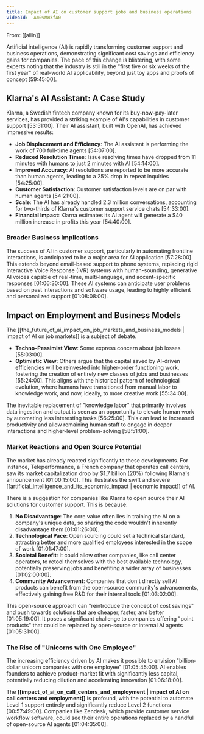 ```yaml
---
title: Impact of AI on customer support jobs and business operations
videoId: -Am0vMW3fA0
---
```


From: [[allin]] <br/> 

Artificial intelligence (AI) is rapidly transforming customer support and business operations, demonstrating significant cost savings and efficiency gains for companies. The pace of this change is blistering, with some experts noting that the industry is still in the "first five or six weeks of the first year" of real-world AI applicability, beyond just toy apps and proofs of concept <a class="yt-timestamp" data-t="59:45:00">[59:45:00]</a>.

## Klarna's AI Assistant: A Case Study

Klarna, a Swedish fintech company known for its buy-now-pay-later services, has provided a striking example of AI's capabilities in customer support <a class="yt-timestamp" data-t="53:51:00">[53:51:00]</a>. Their AI assistant, built with OpenAI, has achieved impressive results:
*   **Job Displacement and Efficiency**: The AI assistant is performing the work of 700 full-time agents <a class="yt-timestamp" data-t="54:07:00">[54:07:00]</a>.
*   **Reduced Resolution Times**: Issue resolving times have dropped from 11 minutes with humans to just 2 minutes with AI <a class="yt-timestamp" data-t="54:14:00">[54:14:00]</a>.
*   **Improved Accuracy**: AI resolutions are reported to be more accurate than human agents, leading to a 25% drop in repeat inquiries <a class="yt-timestamp" data-t="54:25:00">[54:25:00]</a>.
*   **Customer Satisfaction**: Customer satisfaction levels are on par with human agents <a class="yt-timestamp" data-t="54:21:00">[54:21:00]</a>.
*   **Scale**: The AI has already handled 2.3 million conversations, accounting for two-thirds of Klarna's customer support service chats <a class="yt-timestamp" data-t="54:33:00">[54:33:00]</a>.
*   **Financial Impact**: Klarna estimates its AI agent will generate a $40 million increase in profits this year <a class="yt-timestamp" data-t="54:40:00">[54:40:00]</a>.

### Broader Business Implications
The success of AI in customer support, particularly in automating frontline interactions, is anticipated to be a major area for AI application <a class="yt-timestamp" data-t="57:28:00">[57:28:00]</a>. This extends beyond email-based support to phone systems, replacing rigid Interactive Voice Response (IVR) systems with human-sounding, generative AI voices capable of real-time, multi-language, and accent-specific responses <a class="yt-timestamp" data-t="01:06:30:00">[01:06:30:00]</a>. These AI systems can anticipate user problems based on past interactions and software usage, leading to highly efficient and personalized support <a class="yt-timestamp" data-t="01:08:08:00">[01:08:08:00]</a>.

## Impact on Employment and Business Models

The [[the_future_of_ai_impact_on_job_markets_and_business_models | impact of AI on job markets]] is a subject of debate.
*   **Techno-Pessimist View**: Some express concern about job losses <a class="yt-timestamp" data-t="55:03:00">[55:03:00]</a>.
*   **Optimistic View**: Others argue that the capital saved by AI-driven efficiencies will be reinvested into higher-order functioning work, fostering the creation of entirely new classes of jobs and businesses <a class="yt-timestamp" data-t="55:24:00">[55:24:00]</a>. This aligns with the historical pattern of technological evolution, where humans have transitioned from manual labor to knowledge work, and now, ideally, to more creative work <a class="yt-timestamp" data-t="55:34:00">[55:34:00]</a>.

The inevitable replacement of "knowledge labor" that primarily involves data ingestion and output is seen as an opportunity to elevate human work by automating less interesting tasks <a class="yt-timestamp" data-t="56:25:00">[56:25:00]</a>. This can lead to increased productivity and allow remaining human staff to engage in deeper interactions and higher-level problem-solving <a class="yt-timestamp" data-t="58:51:00">[58:51:00]</a>.

### Market Reactions and Open Source Potential
The market has already reacted significantly to these developments. For instance, Teleperformance, a French company that operates call centers, saw its market capitalization drop by $1.7 billion (20%) following Klarna's announcement <a class="yt-timestamp" data-t="01:00:15:00">[01:00:15:00]</a>. This illustrates the swift and severe [[artificial_intelligence_and_its_economic_impact | economic impact]] of AI.

There is a suggestion for companies like Klarna to open source their AI solutions for customer support. This is because:
1.  **No Disadvantage**: The core value often lies in training the AI on a company's unique data, so sharing the code wouldn't inherently disadvantage them <a class="yt-timestamp" data-t="01:01:26:00">[01:01:26:00]</a>.
2.  **Technological Pace**: Open sourcing could set a technical standard, attracting better and more qualified employees interested in the scope of work <a class="yt-timestamp" data-t="01:01:47:00">[01:01:47:00]</a>.
3.  **Societal Benefit**: It could allow other companies, like call center operators, to retool themselves with the best available technology, potentially preserving jobs and benefiting a wider array of businesses <a class="yt-timestamp" data-t="01:02:00:00">[01:02:00:00]</a>.
4.  **Community Advancement**: Companies that don't directly sell AI products can benefit from the open-source community's advancements, effectively gaining free R&D for their internal tools <a class="yt-timestamp" data-t="01:03:02:00">[01:03:02:00]</a>.

This open-source approach can "reintroduce the concept of cost savings" and push towards solutions that are cheaper, faster, and better <a class="yt-timestamp" data-t="01:05:19:00">[01:05:19:00]</a>. It poses a significant challenge to companies offering "point products" that could be replaced by open-source or internal AI agents <a class="yt-timestamp" data-t="01:05:31:00">[01:05:31:00]</a>.

### The Rise of "Unicorns with One Employee"
The increasing efficiency driven by AI makes it possible to envision "billion-dollar unicorn companies with one employee" <a class="yt-timestamp" data-t="01:05:45:00">[01:05:45:00]</a>. AI enables founders to achieve product-market fit with significantly less capital, potentially reducing dilution and accelerating innovation <a class="yt-timestamp" data-t="01:06:18:00">[01:06:18:00]</a>.

The **[[impact_of_ai_on_call_centers_and_employment | impact of AI on call centers and employment]]** is profound, with the potential to automate Level 1 support entirely and significantly reduce Level 2 functions <a class="yt-timestamp" data-t="00:57:49:00">[00:57:49:00]</a>. Companies like Zendesk, which provide customer service workflow software, could see their entire operations replaced by a handful of open-source AI agents <a class="yt-timestamp" data-t="01:04:35:00">[01:04:35:00]</a>.